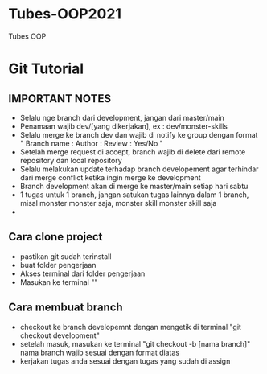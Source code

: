 # Tubes-OOP2021
Tubes OOP
# Git Tutorial

## IMPORTANT NOTES
 - Selalu nge branch dari development, jangan dari master/main
 - Penamaan wajib dev/[yang dikerjakan], ex : dev/monster-skills
 - Selalu merge ke branch dev dan wajib di notify ke group dengan format
" Branch name :
  Author :
  Review : Yes/No
"
- Setelah merge request di accept, branch wajib di delete dari remote repository dan local repository
- Selalu melakukan update terhadap branch developement agar terhindar dari merge conflict ketika ingin merge ke development
- Branch development akan di merge ke master/main setiap hari sabtu
- 1 tugas untuk 1 branch, jangan satukan tugas lainnya dalam 1 branch, misal monster monster saja, monster skill monster skill saja
- 

## Cara clone project
- pastikan git sudah terinstall
- buat folder pengerjaan
- Akses terminal dari folder pengerjaan
- Masukan ke terminal ""

## Cara membuat branch
- checkout ke branch developemnt dengan mengetik di terminal "git checkout development"
- setelah masuk, masukan ke terminal "git checkout -b [nama branch]" nama branch wajib sesuai dengan format diatas
- kerjakan tugas anda sesuai dengan tugas yang sudah di assign
